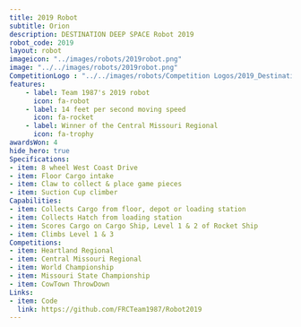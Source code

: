 ```yaml
---
title: 2019 Robot
subtitle: Orion
description: DESTINATION DEEP SPACE Robot 2019
robot_code: 2019
layout: robot
imageicon: "../images/robots/2019robot.png"
image: "../../images/robots/2019robot.png"
CompetitionLogo : "../../images/robots/Competition Logos/2019_Destination_Deep_Space.svg"
features:
    - label: Team 1987's 2019 robot
      icon: fa-robot
    - label: 14 feet per second moving speed
      icon: fa-rocket
    - label: Winner of the Central Missouri Regional
      icon: fa-trophy
awardsWon: 4
hide_hero: true
Specifications:
- item: 8 wheel West Coast Drive
- item: Floor Cargo intake
- item: Claw to collect & place game pieces
- item: Suction Cup climber
Capabilities:
- item: Collects Cargo from floor, depot or loading station
- item: Collects Hatch from loading station
- item: Scores Cargo on Cargo Ship, Level 1 & 2 of Rocket Ship
- item: Climbs Level 1 & 3
Competitions:
- item: Heartland Regional
- item: Central Missouri Regional
- item: World Championship
- item: Missouri State Championship
- item: CowTown ThrowDown
Links:
- item: Code
  link: https://github.com/FRCTeam1987/Robot2019
---
```


